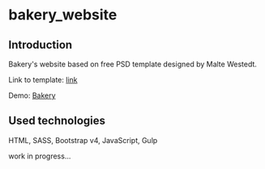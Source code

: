 # bakery_website

<h2>Introduction</h2>

Bakery's website based on free PSD template designed by Malte Westedt.

Link to template: <a href="https://freebiesbug.com/psd-freebies/bakery-psd-website-template/">link</a>

Demo: <a href="http://k4mpain.ddns.net/bakery">Bakery</a>

<h2>Used technologies</h2>

HTML, SASS, Bootstrap v4, JavaScript, Gulp

work in progress...
